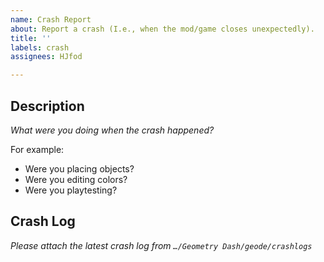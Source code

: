 ```yaml
---
name: Crash Report
about: Report a crash (I.e., when the mod/game closes unexpectedly).
title: ''
labels: crash
assignees: HJfod

---
```


## Description
*What were you doing when the crash happened?*

For example:
 - Were you placing objects?
 - Were you editing colors?
 - Were you playtesting?

## Crash Log
*Please attach the latest crash log from `…/Geometry Dash/geode/crashlogs`*
